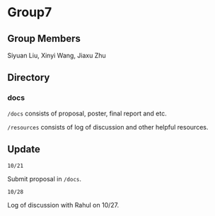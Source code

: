 # Group7

## Group Members
Siyuan Liu, Xinyi Wang, Jiaxu Zhu

## Directory

### docs 
`/docs` consists of proposal, poster, final report and etc.

`/resources` consists of log of discussion and other helpful resources.

## Update
`10/21`

Submit proposal in `/docs`.

`10/28`

Log of discussion with Rahul on 10/27.

